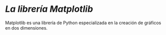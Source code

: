 # **_La librería Matplotlib_**
Matplotlib es una librería de Python especializada en la creación de gráficos en dos dimensiones.
